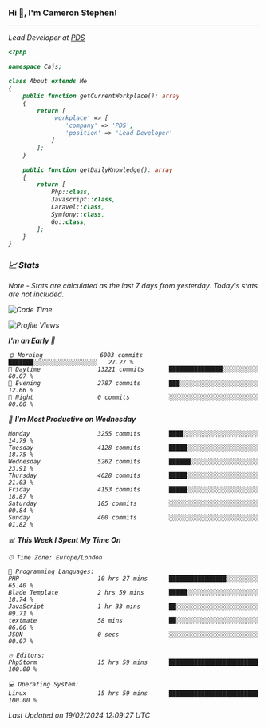### Hi 👋, I'm Cameron Stephen!
<hr>
<p><em>Lead Developer at <a href="https://prindatasolutions.co.uk">PDS</a></p>


```php
<?php

namespace Cajs;

class About extends Me
{
    public function getCurrentWorkplace(): array
    {
        return [
            'workplace' => [
                'company' => 'PDS',
                'position' => 'Lead Developer'
            ]
        ];
    }

    public function getDailyKnowledge(): array
    {
        return [
            Php::class,
            Javascript::class,
            Laravel::class,
            Symfony::class,
            Go::class,
        ];
    }
}
```

### 📈 Stats
<p><em>Note - Stats are calculated as the last 7 days from yesterday. Today's stats are not included.</em></p>


<!--START_SECTION:waka-->
![Code Time](http://img.shields.io/badge/Code%20Time-3%2C670%20hrs%2052%20mins-blue)

![Profile Views](http://img.shields.io/badge/Profile%20Views-0-blue)

**I'm an Early 🐤** 

```text
🌞 Morning                6003 commits        ███████░░░░░░░░░░░░░░░░░░   27.27 % 
🌆 Daytime                13221 commits       ███████████████░░░░░░░░░░   60.07 % 
🌃 Evening                2787 commits        ███░░░░░░░░░░░░░░░░░░░░░░   12.66 % 
🌙 Night                  0 commits           ░░░░░░░░░░░░░░░░░░░░░░░░░   00.00 % 
```
📅 **I'm Most Productive on Wednesday** 

```text
Monday                   3255 commits        ████░░░░░░░░░░░░░░░░░░░░░   14.79 % 
Tuesday                  4128 commits        █████░░░░░░░░░░░░░░░░░░░░   18.75 % 
Wednesday                5262 commits        ██████░░░░░░░░░░░░░░░░░░░   23.91 % 
Thursday                 4628 commits        █████░░░░░░░░░░░░░░░░░░░░   21.03 % 
Friday                   4153 commits        █████░░░░░░░░░░░░░░░░░░░░   18.87 % 
Saturday                 185 commits         ░░░░░░░░░░░░░░░░░░░░░░░░░   00.84 % 
Sunday                   400 commits         ░░░░░░░░░░░░░░░░░░░░░░░░░   01.82 % 
```


📊 **This Week I Spent My Time On** 

```text
🕑︎ Time Zone: Europe/London

💬 Programming Languages: 
PHP                      10 hrs 27 mins      ████████████████░░░░░░░░░   65.40 % 
Blade Template           2 hrs 59 mins       █████░░░░░░░░░░░░░░░░░░░░   18.74 % 
JavaScript               1 hr 33 mins        ██░░░░░░░░░░░░░░░░░░░░░░░   09.71 % 
textmate                 58 mins             ██░░░░░░░░░░░░░░░░░░░░░░░   06.06 % 
JSON                     0 secs              ░░░░░░░░░░░░░░░░░░░░░░░░░   00.07 % 

🔥 Editors: 
PhpStorm                 15 hrs 59 mins      █████████████████████████   100.00 % 

💻 Operating System: 
Linux                    15 hrs 59 mins      █████████████████████████   100.00 % 
```


 Last Updated on 19/02/2024 12:09:27 UTC
<!--END_SECTION:waka-->
